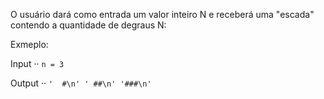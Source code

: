 O usuário dará como entrada um valor inteiro N e receberá uma "escada" contendo a quantidade de degraus N:

Exmeplo:

Input ··
``
n = 3
``

Output ··
``
'  #\n'
' ##\n'
'###\n'
``
